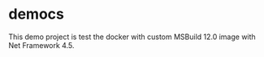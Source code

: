 # democs
This demo project is test the docker with custom MSBuild 12.0 image with Net Framework 4.5.
